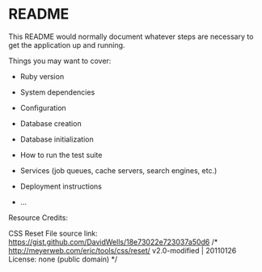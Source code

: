 # README

This README would normally document whatever steps are necessary to get the
application up and running.

Things you may want to cover:

* Ruby version

* System dependencies

* Configuration

* Database creation

* Database initialization

* How to run the test suite

* Services (job queues, cache servers, search engines, etc.)

* Deployment instructions

* ...


Resource Credits:

CSS Reset File
source link: https://gist.github.com/DavidWells/18e73022e723037a50d6
/* http://meyerweb.com/eric/tools/css/reset/
   v2.0-modified | 20110126
   License: none (public domain)
*/

